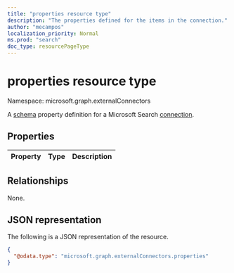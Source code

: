 ```yaml
---
title: "properties resource type"
description: "The properties defined for the items in the connection."
author: "mecampos"
localization_priority: Normal
ms.prod: "search"
doc_type: resourcePageType
---
```


# properties resource type

Namespace: microsoft.graph.externalConnectors

A [schema](externalconnectors-schema.md) property definition for a Microsoft Search [connection](externalconnectors-externalconnection.md).

## Properties
|Property|Type|Description|
|:---|:---|:---|

## Relationships
None.

## JSON representation
The following is a JSON representation of the resource.
<!-- {
  "blockType": "resource",
  "@odata.type": "microsoft.graph.externalConnectors.properties"
}
-->
``` json
{
  "@odata.type": "microsoft.graph.externalConnectors.properties"
}
```

